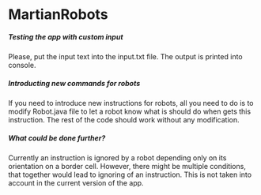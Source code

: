 # MartianRobots

##### Testing the app with custom input
Please, put the input text into the input.txt file. The output is printed into console.

##### Introducting new commands for robots
If you need to introduce new instructions for robots, all you need to do is to modify Robot.java file to let a robot 
know what is should do when gets this instruction. The rest of the code should work without any modification.

##### What could be done further?
Currently an instruction is ignored by a robot depending only on its orientation on a border cell. However, there might 
be multiple conditions, that together would lead to ignoring of an instruction. This is not taken into account in the 
current version of the app.